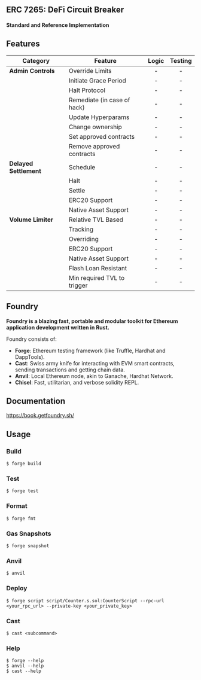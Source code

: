 ## ERC 7265: DeFi Circuit Breaker

#### Standard and Reference Implementation

## Features

| Category               | Feature                     | Logic | Testing |
| ---------------------- | --------------------------- | :---: | :-----: |
| **Admin Controls**     | Override Limits             |   -   |    -    |
|                        | Initiate Grace Period       |   -   |    -    |
|                        | Halt Protocol               |   -   |    -    |
|                        | Remediate (in case of hack) |   -   |    -    |
|                        | Update Hyperparams          |   -   |    -    |
|                        | Change ownership            |   -   |    -    |
|                        | Set approved contracts      |   -   |    -    |
|                        | Remove approved contracts   |   -   |    -    |
| **Delayed Settlement** | Schedule                    |   -   |    -    |
|                        | Halt                        |   -   |    -    |
|                        | Settle                      |   -   |    -    |
|                        | ERC20 Support               |   -   |    -    |
|                        | Native Asset Support        |   -   |    -    |
| **Volume Limiter**     | Relative TVL Based          |   -   |    -    |
|                        | Tracking                    |   -   |    -    |
|                        | Overriding                  |   -   |    -    |
|                        | ERC20 Support               |   -   |    -    |
|                        | Native Asset Support        |   -   |    -    |
|                        | Flash Loan Resistant        |   -   |    -    |
|                        | Min required TVL to trigger |   -   |    -    |

## Foundry

**Foundry is a blazing fast, portable and modular toolkit for Ethereum application development written in Rust.**

Foundry consists of:

- **Forge**: Ethereum testing framework (like Truffle, Hardhat and DappTools).
- **Cast**: Swiss army knife for interacting with EVM smart contracts, sending transactions and getting chain data.
- **Anvil**: Local Ethereum node, akin to Ganache, Hardhat Network.
- **Chisel**: Fast, utilitarian, and verbose solidity REPL.

## Documentation

https://book.getfoundry.sh/

## Usage

### Build

```shell
$ forge build
```

### Test

```shell
$ forge test
```

### Format

```shell
$ forge fmt
```

### Gas Snapshots

```shell
$ forge snapshot
```

### Anvil

```shell
$ anvil
```

### Deploy

```shell
$ forge script script/Counter.s.sol:CounterScript --rpc-url <your_rpc_url> --private-key <your_private_key>
```

### Cast

```shell
$ cast <subcommand>
```

### Help

```shell
$ forge --help
$ anvil --help
$ cast --help
```
